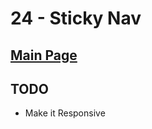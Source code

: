 # 24 - Sticky Nav

## <a href='https://github.com/Mugilan-Codes/javascript-30'>Main Page</a>

## TODO

- Make it Responsive
